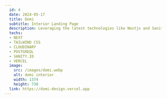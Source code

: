 ```yaml
---
  id: 4
  date: 2024-05-17
  title: Domi
  subtitle: Interior Landing Page
  description: Leveraging the latest technologies like Nextjs and Sanity.io on our website, we offer a seamless browsing experience as you discover our design projects and services.
  techs: 
  - NEXT
  - TAILWIND CSS
  - CLOUDINARY
  - POSTGREQL
  - SANITY.IO
  - VERCEL
  image:
    src: /images/domi.webp
    alt: domi interior
    width: 1374
    height: 738
  link: https://domi-design.vercel.app
---
```

